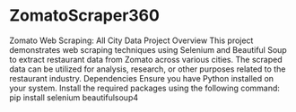 # ZomatoScraper360
Zomato Web Scraping: All City Data
Project Overview
This project demonstrates web scraping techniques using Selenium and Beautiful Soup to extract restaurant data from Zomato across various cities. The scraped data can be utilized for analysis, research, or other purposes related to the restaurant industry.
Dependencies
Ensure you have Python installed on your system. Install the required packages using the following command:
pip install selenium beautifulsoup4
